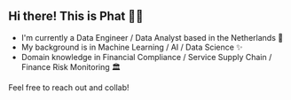 ## Hi there! This is Phat 🧙‍♂️

- I'm currently a Data Engineer / Data Analyst based in the Netherlands 🌷
- My background is in Machine Learning / AI / Data Science ✨
- Domain knowledge in Financial Compliance / Service Supply Chain / Finance Risk Monitoring 🏛

Feel free to reach out and collab! 
